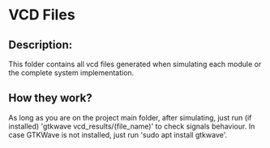# VCD Files

## Description:
This folder contains all vcd files generated when simulating each module or the complete system implementation.

## How they work?
As long as you are on the project main folder, after simulating, just run (if installed) 'gtkwave vcd_results/(file_name)' to check signals behaviour.
In case GTKWave is not installed, just run 'sudo apt install gtkwave'.
